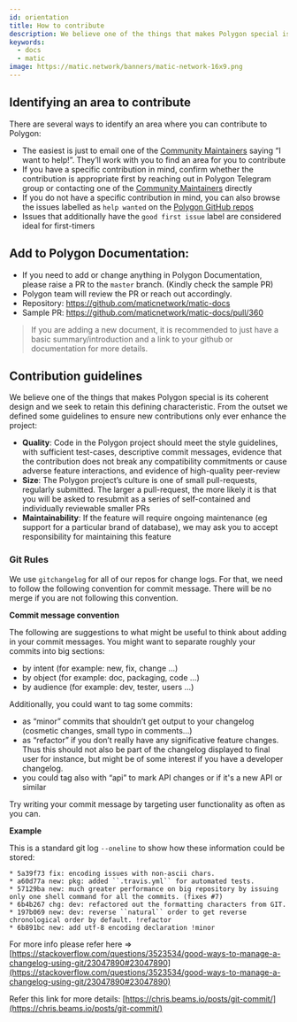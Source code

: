 ```yaml
---
id: orientation
title: How to contribute
description: We believe one of the things that makes Polygon special is its coherent design and we seek to retain this defining characteristic.
keywords:
  - docs
  - matic
image: https://matic.network/banners/matic-network-16x9.png 
---
```


## **Identifying an area to contribute**

There are several ways to identify an area where you can contribute to Polygon:

- The easiest is just to email one of the [Community Maintainers](/docs/contribute/community-maintainers) saying “I want to help!”. They’ll work with you to find an area for you to contribute
- If you have a specific contribution in mind, confirm whether the contribution is appropriate first by reaching out in Polygon Telegram group or contacting one of the [Community Maintainers](/docs/contribute/community-maintainers) directly
- If you do not have a specific contribution in mind, you can also browse the issues labelled as `help wanted` on the [Polygon GitHub repos](https://github.com/maticnetwork)
- Issues that additionally have the `good first issue` label are considered ideal for first-timers
## **Add to Polygon Documentation:**
  - If you need to add or change anything in Polygon Documentation, please raise a PR to the `master` branch. (Kindly check the sample PR)
  - Polygon team will review the PR or reach out accordingly. 
  - Repository: https://github.com/maticnetwork/matic-docs
  - Sample PR: https://github.com/maticnetwork/matic-docs/pull/360
  > If you are adding a new document, it is recommended to just have a basic summary/introduction and a link to your github or documentation for more details.

## **Contribution guidelines**

We believe one of the things that makes Polygon special is its coherent design and we seek to retain this defining characteristic. From the outset we defined some guidelines to ensure new contributions only ever enhance the project:

- **Quality**: Code in the Polygon project should meet the style guidelines, with sufficient test-cases, descriptive commit messages, evidence that the contribution does not break any compatibility commitments or cause adverse feature interactions, and evidence of high-quality peer-review
- **Size**: The Polygon project’s culture is one of small pull-requests, regularly submitted. The larger a pull-request, the more likely it is that you will be asked to resubmit as a series of self-contained and individually reviewable smaller PRs
- **Maintainability**: If the feature will require ongoing maintenance (eg support for a particular brand of database), we may ask you to accept responsibility for maintaining this feature

### Git Rules

We use `gitchangelog` for all of our repos for change logs. For that, we need to follow the following convention for commit message. There will be no merge if you are not following this convention.

**Commit message convention**

The following are suggestions to what might be useful to think about adding in your commit messages. You might want to separate roughly your commits into big sections:

- by intent (for example: new, fix, change ...)
- by object (for example: doc, packaging, code ...)
- by audience (for example: dev, tester, users ...)

Additionally, you could want to tag some commits:

- as “minor” commits that shouldn’t get output to your changelog (cosmetic changes, small typo in comments...)
- as “refactor” if you don’t really have any significative feature changes. Thus this should not also be part of the changelog displayed to final user for instance, but might be of some interest if you have a developer changelog.
- you could tag also with “api” to mark API changes or if it's a new API or similar

Try writing your commit message by targeting user functionality as often as you can.

**Example**

This is a standard git log `--oneline` to show how these information could be stored:

```
* 5a39f73 fix: encoding issues with non-ascii chars.
* a60d77a new: pkg: added ``.travis.yml`` for automated tests. 
* 57129ba new: much greater performance on big repository by issuing only one shell command for all the commits. (fixes #7)
* 6b4b267 chg: dev: refactored out the formatting characters from GIT.
* 197b069 new: dev: reverse ``natural`` order to get reverse chronological order by default. !refactor 
* 6b891bc new: add utf-8 encoding declaration !minor 
```

For more info please refer here ⇒ [https://stackoverflow.com/questions/3523534/good-ways-to-manage-a-changelog-using-git/23047890#23047890](https://stackoverflow.com/questions/3523534/good-ways-to-manage-a-changelog-using-git/23047890#23047890)

Refer this link for more details: [https://chris.beams.io/posts/git-commit/](https://chris.beams.io/posts/git-commit/)